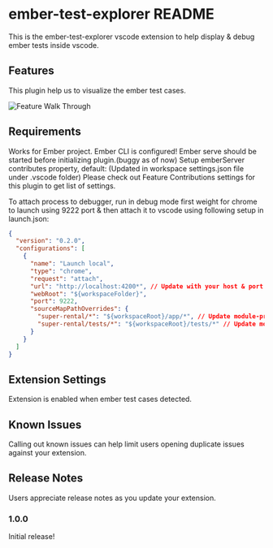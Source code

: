 # ember-test-explorer README

This is the ember-test-explorer vscode extension to help display & debug ember tests inside vscode.

## Features

This plugin help us to visualize the ember test cases.

![Feature Walk Through](./feature-walkthrough.gif)

## Requirements

Works for Ember project. Ember CLI is configured!
Ember serve should be started before initializing plugin.(buggy as of now)
Setup emberServer contributes property, default: (Updated in workspace settings.json file under .vscode folder)
Please check out Feature Contributions settings for this plugin to get list of settings.

To attach process to debugger, run in debug mode first weight for chrome to launch using 9222 port & then attach it to vscode using following setup in launch.json:

```json
{
  "version": "0.2.0",
  "configurations": [
    {
      "name": "Launch local",
      "type": "chrome",
      "request": "attach",
      "url": "http://localhost:4200*", // Update with your host & port name
      "webRoot": "${workspaceFolder}",
      "port": 9222,
      "sourceMapPathOverrides": {
        "super-rental/*": "${workspaceRoot}/app/*", // Update module-prefix based on env.ts file
        "super-rental/tests/*": "${workspaceRoot}/tests/*" // Update module-prefix based on env.ts file
      }
    }
  ]
}
```

## Extension Settings

Extension is enabled when ember test cases detected.

## Known Issues

Calling out known issues can help limit users opening duplicate issues against your extension.

## Release Notes

Users appreciate release notes as you update your extension.

### 1.0.0

Initial release!
